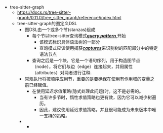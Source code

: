 - tree-sitter-graph
	- https://docs.rs/tree-sitter-graph/0.11.0/tree_sitter_graph/reference/index.html
	- tree-sitter-graph的图定义DSL
		- 图DSL由一个或多个节(stanzas)组成
			- 每个节以tree-sitter查询模式[***query pattern***](https://tree-sitter.github.io/tree-sitter/using-parsers#pattern-matching-with-queries),开始
				- 该模式标识具体语法树的一部分
				- 查询模式应该使用捕获[***captures***](https://tree-sitter.github.io/tree-sitter/using-parsers#capturing-nodes)来识别树的匹配部分中的特定语法节点
			- 查询之后是一个块，它是一个语句序列，用于构造图节点（node），将它们与边（edge）连接起来，并用属性（attributes）对两者进行注释.
		- 常规执行将按顺序应用节，重要的是要确保在使用有作用域的变量之前已经赋值。
			- 在使用延迟求值策略(隐式处理此问题)时，这不是必需的。
				- 当有许多节时，惰性求值策略也更有效，因为它可以减少树遍历。
				- 因此，建议使用延迟求值策略，并且很可能成为未来版本中唯一支持的策略。
		-
			-